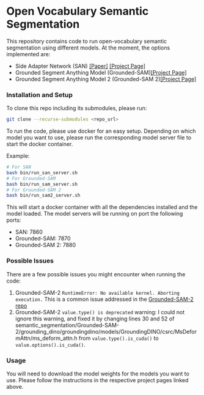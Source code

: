 # Open Vocabulary Semantic Segmentation
This repository contains code to run open-vocabulary semantic segmentation using different models. At the moment, the options implemented are:
- Side Adapter Network (SAN) [[Paper]](https://arxiv.org/abs/2302.12242) [[Project Page]](https://mendelxu.github.io/SAN/)
- Grounded Segment Anything Model (Grounded-SAM)[[Project Page]](https://github.com/IDEA-Research/Grounded-Segment-Anything?tab=readme-ov-file#grounded-segment-anything)
- Grounded Segment Anything Model 2 (Grounded-SAM 2)[[Project Page]](https://github.com/IDEA-Research/Grounded-SAM-2)

### Installation and Setup

To clone this repo including its submodules, please run:
```bash
git clone --recurse-submodules <repo_url>
```

To run the code, please use docker for an easy setup. Depending on which model you want to use,
please run the corresponding model server file to start the docker container.

Example:
```bash
# For SAN
bash bin/run_san_server.sh
# For Grounded-SAM
bash bin/run_sam_server.sh
# For Grounded-SAM 2
bash bin/run_sam2_server.sh
```
This will start a docker container with all the dependencies installed and the model loaded.
The model servers will be running on port the following ports:
- SAN: 7860
- Grounded-SAM: 7870
- Grounded-SAM 2: 7880

### Possible Issues
There are a few possible issues you might encounter when running the code:
1. Grounded-SAM-2 `RuntimeError: No available kernel. Aborting execution.`
   This is a common issue addressed in the [Grounded-SAM-2 repo](https://github.com/facebookresearch/sam2/issues/48)
2. Grounded-SAM-2 `value.type() is deprecated` warning:
   I could not ignore this warning, and fixed it by changing lines 30 and 52 of semantic_segmentation/Grounded-SAM-2/grounding_dino/groundingdino/models/GroundingDINO/csrc/MsDeformAttn/ms_deform_attn.h from `value.type().is_cuda()` to `value.options().is_cuda()`.

### Usage
You will need to download the model weights for the models you want to use. Please follow the instructions in the respective project pages linked above.
